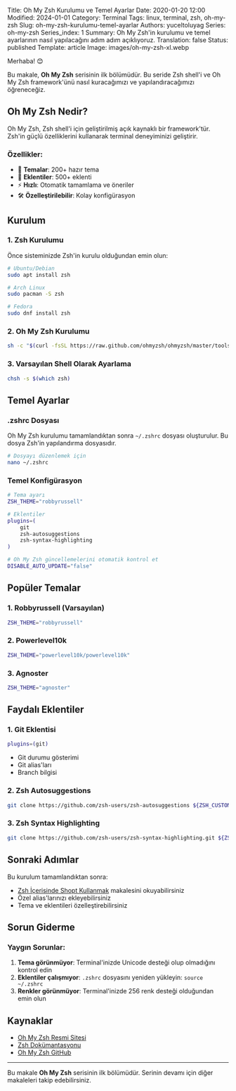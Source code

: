 Title: Oh My Zsh Kurulumu ve Temel Ayarlar
Date: 2020-01-20 12:00
Modified: 2024-01-01
Category: Terminal
Tags: linux, terminal, zsh, oh-my-zsh
Slug: oh-my-zsh-kurulumu-temel-ayarlar
Authors: yuceltoluyag
Series: oh-my-zsh
Series_index: 1
Summary: Oh My Zsh'in kurulumu ve temel ayarlarının nasıl yapılacağını adım adım açıklıyoruz.
Translation: false
Status: published
Template: article
Image: images/oh-my-zsh-xl.webp

Merhaba! 😊

Bu makale, **Oh My Zsh** serisinin ilk bölümüdür. Bu seride Zsh shell'i ve Oh My Zsh framework'ünü nasıl kuracağımızı ve yapılandıracağımızı öğreneceğiz.

## Oh My Zsh Nedir?

Oh My Zsh, Zsh shell'i için geliştirilmiş açık kaynaklı bir framework'tür. Zsh'in güçlü özelliklerini kullanarak terminal deneyiminizi geliştirir.

### Özellikler:
- 🎨 **Temalar**: 200+ hazır tema
- 🔌 **Eklentiler**: 500+ eklenti
- ⚡ **Hızlı**: Otomatik tamamlama ve öneriler
- 🛠️ **Özelleştirilebilir**: Kolay konfigürasyon

## Kurulum

### 1. Zsh Kurulumu

Önce sisteminizde Zsh'in kurulu olduğundan emin olun:

```bash
# Ubuntu/Debian
sudo apt install zsh

# Arch Linux
sudo pacman -S zsh

# Fedora
sudo dnf install zsh
```

### 2. Oh My Zsh Kurulumu

```bash
sh -c "$(curl -fsSL https://raw.github.com/ohmyzsh/ohmyzsh/master/tools/install.sh)"
```

### 3. Varsayılan Shell Olarak Ayarlama

```bash
chsh -s $(which zsh)
```

## Temel Ayarlar

### .zshrc Dosyası

Oh My Zsh kurulumu tamamlandıktan sonra `~/.zshrc` dosyası oluşturulur. Bu dosya Zsh'in yapılandırma dosyasıdır.

```bash
# Dosyayı düzenlemek için
nano ~/.zshrc
```

### Temel Konfigürasyon

```bash
# Tema ayarı
ZSH_THEME="robbyrussell"

# Eklentiler
plugins=(
    git
    zsh-autosuggestions
    zsh-syntax-highlighting
)

# Oh My Zsh güncellemelerini otomatik kontrol et
DISABLE_AUTO_UPDATE="false"
```

## Popüler Temalar

### 1. Robbyrussell (Varsayılan)
```bash
ZSH_THEME="robbyrussell"
```

### 2. Powerlevel10k
```bash
ZSH_THEME="powerlevel10k/powerlevel10k"
```

### 3. Agnoster
```bash
ZSH_THEME="agnoster"
```

## Faydalı Eklentiler

### 1. Git Eklentisi
```bash
plugins=(git)
```
- Git durumu gösterimi
- Git alias'ları
- Branch bilgisi

### 2. Zsh Autosuggestions
```bash
git clone https://github.com/zsh-users/zsh-autosuggestions ${ZSH_CUSTOM:-~/.oh-my-zsh/custom}/plugins/zsh-autosuggestions
```

### 3. Zsh Syntax Highlighting
```bash
git clone https://github.com/zsh-users/zsh-syntax-highlighting.git ${ZSH_CUSTOM:-~/.oh-my-zsh/custom}/plugins/zsh-syntax-highlighting
```

## Sonraki Adımlar

Bu kurulum tamamlandıktan sonra:
- [Zsh İçerisinde Shopt Kullanmak](/zsh-icerisinde-shopt-kullanmak/) makalesini okuyabilirsiniz
- Özel alias'larınızı ekleyebilirsiniz
- Tema ve eklentileri özelleştirebilirsiniz

## Sorun Giderme

### Yaygın Sorunlar:

1. **Tema görünmüyor**: Terminal'inizde Unicode desteği olup olmadığını kontrol edin
2. **Eklentiler çalışmıyor**: `.zshrc` dosyasını yeniden yükleyin: `source ~/.zshrc`
3. **Renkler görünmüyor**: Terminal'inizde 256 renk desteği olduğundan emin olun

## Kaynaklar

- [Oh My Zsh Resmi Sitesi](https://ohmyz.sh/)
- [Zsh Dokümantasyonu](https://zsh.sourceforge.io/Doc/)
- [Oh My Zsh GitHub](https://github.com/ohmyzsh/ohmyzsh)

---

Bu makale **Oh My Zsh** serisinin ilk bölümüdür. Serinin devamı için diğer makaleleri takip edebilirsiniz.
